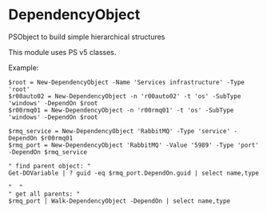 
# DependencyObject
PSObject to build simple hierarchical structures

This module uses PS v5 classes.

Example: 

```
$root = New-DependencyObject -Name 'Services infrastructure' -Type 'root'
$r00auto02 = New-DependencyObject -n 'r00auto02' -t 'os' -SubType 'windows' -DependOn $root
$r00rmq01 = New-DependencyObject -n 'r00rmq01' -t 'os' -SubType 'windows' -DependOn $root

$rmq_service = New-DependencyObject 'RabbitMQ' -Type 'service' -DependOn $r00rmq01
$rmq_port = New-DependencyObject 'RabbitMQ' -Value '5989' -Type 'port' -DependOn $rmq_service

" find parent object: "
Get-DOVariable | ? guid -eq $rmq_port.DependOn.guid | select name,type

"  "
" get all parents: "
$rmq_port | Walk-DependencyObject -DependOn | select name,type
```
